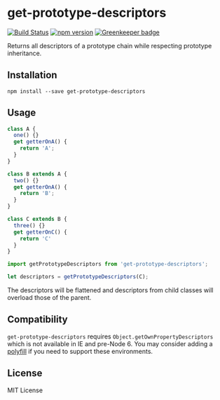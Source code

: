 # get-prototype-descriptors

[![Build Status](https://travis-ci.org/taras/get-prototype-descriptors.svg?branch=master)](https://travis-ci.org/taras/get-prototype-descriptors) [![npm version](https://badge.fury.io/js/get-prototype-descriptors.svg)](https://badge.fury.io/js/get-prototype-descriptors) [![Greenkeeper badge](https://badges.greenkeeper.io/taras/get-prototype-descriptors.svg)](https://greenkeeper.io/)

Returns all descriptors of a prototype chain while respecting prototype inheritance. 

## Installation

```
npm install --save get-prototype-descriptors
```

## Usage

```js
class A {
  one() {}
  get getterOnA() {
    return 'A';
  }
}

class B extends A {
  two() {}
  get getterOnA() {
    return 'B';
  }
}

class C extends B {
  three() {}
  get getterOnC() {
    return 'C'
  }
}

import getPrototypeDescriptors from 'get-prototype-descriptors';

let descriptors = getPrototypeDescriptors(C);
```

The descriptors will be flattened and descriptors from child classes will overload those of the parent.

## Compatibility

`get-prototype-descriptors` requires `Object.getOwnPropertyDescriptors` which is not available in IE and pre-Node 6.
You may consider adding a [polyfill](https://www.npmjs.com/package/object.getownpropertydescriptors) if you need to support these environments.

## License

MIT License
